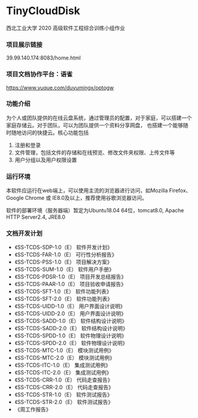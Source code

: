 # TinyCloudDisk
西北工业大学 2020 高级软件工程综合训练小组作业

### 项目展示链接
39.99.140.174:8083/home.html

### 项目文档协作平台：语雀
https://www.yuque.com/duyumingx/optogw

### 功能介绍
为个人或团队提供的在线云盘系统，通过管理员的配置，对于家庭，可以搭建一个家庭存储云。对于团队，可以为团队提供一个资料分享网盘，
也搭建一个能够随时随地访问的快捷云。核心功能包括
1. 注册和登录
2. 文件管理，包括文件的存储和在线预览、修改文件夹权限、上传文件等
3. 用户分组以及用户权限设置

### 运行环境
本软件应运行在web端上，可以使用主流的浏览器进行访问，如Mozilla Firefox、Google Chrome 或 IE8.0及以上，推荐使用谷歌浏览器访问。

软件的部署环境（服务器端）暂定为Ubuntu18.04 64位，tomcat8.0, Apache HTTP Server2.4, JRE8.0

### 文档开发计划
- 《SS-TCDS-SDP-1.0（E） 软件开发计划》
- 《SS-TCDS-FAR-1.0（E） 可行性分析报告》
- 《SS-TCDS-PSS-1.0（E） 项目解决方案》
- 《SS-TCDS-SUM-1.0（E） 软件用户手册》
- 《SS-TCDS-PDSR-1.0（E） 项目开发总结报告》
- 《SS-TCDS-PAAR-1.0（E） 项目验收申请报告》
- 《SS-TCDS-SFT-1.0（E） 软件功能列表》
- 《SS-TCDS-SFT-2.0（E） 软件功能列表》
- 《SS-TCDS-UIDD-1.0（E） 用户界面设计说明》
- 《SS-TCDS-UIDD-2.0（E） 用户界面设计说明》
- 《SS-TCDS-SADD-1.0（E） 软件结构设计说明》
- 《SS-TCDS-SADD-2.0（E） 软件结构设计说明》
- 《SS-TCDS-SPDD-1.0（E） 软件物理设计说明》
- 《SS-TCDS-SPDD-2.0（E） 软件物理设计说明》
- 《SS-TCDS-MTC-1.0（E） 模块测试用例》
- 《SS-TCDS-MTC-2.0（E） 模块测试用例》
- 《SS-TCDS-ITC-1.0（E） 集成测试用例》
- 《SS-TCDS-ITC-2.0（E） 集成测试用例》
- 《SS-TCDS-CRR-1.0（E） 代码走查报告》
- 《SS-TCDS-CRR-2.0（E） 代码走查报告》
- 《SS-TCDS-STR-1.0（E） 软件测试报告》
- 《SS-TCDS-STR-2.0（E） 软件测试报告》
- 《周工作报告》
